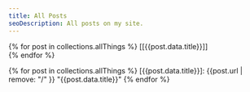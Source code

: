 ```yaml
---
title: All Posts
seoDescription: All posts on my site.
---
```


{% for post in collections.allThings %}
[[{{post.data.title}}]]  
{% endfor %}

<!-- [//begin]: -->
{% for post in collections.allThings %}
[{{post.data.title}}]: {{post.url | remove: "/" }} "{{post.data.title}}"
{% endfor %}
<!-- [//end]: -->
